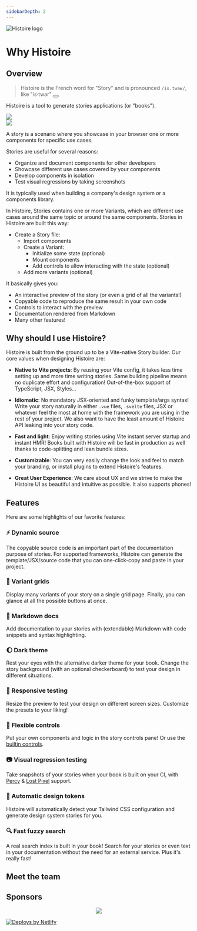 ```yaml
---
sidebarDepth: 2
---
```


<script setup>
function playAudio () {
  document.querySelector('#histoire-audio').play()
}
</script>

<audio id="histoire-audio">
  <source src="/histoire.mp3" type="audio/mpeg">
</audio>

<div class="flex justify-center mt-12">
  <img src="/logo.svg" alt="Histoire logo" class="max-h-[256px]">
</div>

# Why Histoire

## Overview

> Histoire is the French word for "Story" and is pronounced `/is.twaʁ/`, like "is·twar" <button class="btn p-1 leading-none" v-on:click="playAudio"><Icon icon="carbon:volume-up-filled" class="w-4 h-4 align-middle"/></button>

Histoire is a tool to generate stories applications (or "books").

<div class="demo-links-box border-green-200 dark:border-green-900">
  <img src="/vue.svg" class="w-10 h-10 mt-3" />
  <DemoLinks framework="vue3" />
</div>

<div class="demo-links-box border-orange-200 dark:border-orange-900">
  <img src="/svelte.svg" class="w-10 h-10 mt-3" />
  <DemoLinks framework="svelte3" />
</div>

A story is a scenario where you showcase in your browser one or more components for specific use cases.

Stories are useful for several reasons:
- Organize and document components for other developers
- Showcase different use cases covered by your components
- Develop components in isolation
- Test visual regressions by taking screenshots

It is typically used when building a company's design system or a components library.

In Histoire, Stories contains one or more Variants, which are different use cases around the same topic or around the same components. Stories in Histoire are built this way:
- Create a Story file:
  - Import components
  - Create a Variant:
    - Initialize some state (optional)
    - Mount components
    - Add controls to allow interacting with the state (optional)
  - Add more variants (optional)

It basically gives you:
- An interactive preview of the story (or even a grid of all the variants!)
- Copyable code to reproduce the same result in your own code
- Controls to interact with the preview
- Documentation rendered from Markdown
- Many other features!

## Why should I use Histoire?

Histoire is built from the ground up to be a Vite-native Story builder. Our core values when designing Histoire are:

- **Native to Vite projects**: By reusing your Vite config, it takes less time setting up and more time writing stories. Same building pipeline means no duplicate effort and configuration! Out-of-the-box support of TypeScript, JSX, Styles...

- **Idiomatic**: No mandatory JSX-oriented and funky template/args syntax! Write your story naturally in either `.vue` files, `.svelte` files, JSX or whatever feel the most at home with the framework you are using in the rest of your project. We also want to have the least amount of Histoire API leaking into your story code.

- **Fast and light**: Enjoy writing stories using Vite instant server startup and instant HMR! Books built with Histoire will be fast in production as well thanks to code-splitting and lean bundle sizes.

- **Customizable**: You can very easily change the look and feel to match your branding, or install plugins to extend Histoire's features.

- **Great User Experience**: We care about UX and we strive to make the Histoire UI as beautiful and intuitive as possible. It also supports phones!

## Features

Here are some highlights of our favorite features:

### :zap: Dynamic source

The copyable source code is an important part of the documentation purpose of stories.
For supported frameworks, Histoire can generate the template/JSX/source code that you can one-click-copy and paste in your project.

### :bento: Variant grids

Display many variants of your story on a single grid page. Finally, you can glance at all the possible buttons at once.

### :book: Markdown docs

Add documentation to your stories with (extendable) Markdown with code snippets and syntax highlighting.

### :moon: Dark theme

Rest your eyes with the alternative darker theme for your book.
Change the story background (with an optional checkerboard) to test your design in different situations.

### :iphone: Responsive testing

Resize the preview to test your design on different screen sizes. Customize the presets to your liking!

### :musical_keyboard: Flexible controls

Put your own components and logic in the story controls pane! Or use the [builtin controls](https://controls.histoire.dev).

### :camera: Visual regression testing

Take snapshots of your stories when your book is built on your CI, with [Percy](/examples/visual-regression-testing/percy) & [Lost Pixel](/examples/visual-regression-testing/lost-pixel) support.

### :art: Automatic design tokens

Histoire will automatically detect your Tailwind CSS configuration and generate design system stories for you.

### :mag: Fast fuzzy search

A real search index is built in your book! Search for your stories or even text in your documentation without the need for an external service. Plus it's really fast!

## Meet the team

<MeetTeam class="mb-24" />

## Sponsors

<p align="center">
  <a href="https://guillaume-chau.info/sponsors/" target="_blank">
    <img src='https://akryum.netlify.app/sponsors.svg'/>
  </a>
</p>

<div class="flex justify-center mb-12">
  <SponsorButton/>
</div>

<div class="text-center my-4">
  <a href="https://www.netlify.com">
    <img src="https://www.netlify.com/img/global/badges/netlify-color-accent.svg" alt="Deploys by Netlify" />
  </a>
</div>
